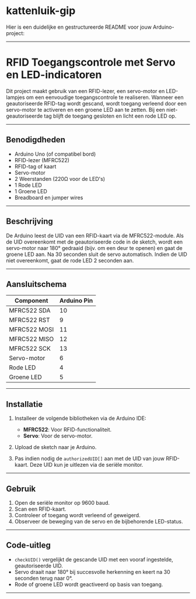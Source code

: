 # kattenluik-gip

Hier is een duidelijke en gestructureerde README voor jouw Arduino-project:

---

# RFID Toegangscontrole met Servo en LED-indicatoren

Dit project maakt gebruik van een RFID-lezer, een servo-motor en LED-lampjes om een eenvoudige toegangscontrole te realiseren. Wanneer een geautoriseerde RFID-tag wordt gescand, wordt toegang verleend door een servo-motor te activeren en een groene LED aan te zetten. Bij een niet-geautoriseerde tag blijft de toegang gesloten en licht een rode LED op.

---

## Benodigdheden

* Arduino Uno (of compatibel bord)
* RFID-lezer (MFRC522)
* RFID-tag of kaart
* Servo-motor
* 2 Weerstanden (220Ω voor de LED's)
* 1 Rode LED
* 1 Groene LED
* Breadboard en jumper wires

---

## Beschrijving

De Arduino leest de UID van een RFID-kaart via de MFRC522-module. Als de UID overeenkomt met de geautoriseerde code in de sketch, wordt een servo-motor naar 180° gedraaid (bijv. om een deur te openen) en gaat de groene LED aan. Na 30 seconden sluit de servo automatisch. Indien de UID niet overeenkomt, gaat de rode LED 2 seconden aan.

---

## Aansluitschema

| Component    | Arduino Pin |
| ------------ | ----------- |
| MFRC522 SDA  | 10          |
| MFRC522 RST  | 9           |
| MFRC522 MOSI | 11          |
| MFRC522 MISO | 12          |
| MFRC522 SCK  | 13          |
| Servo-motor  | 6           |
| Rode LED     | 4           |
| Groene LED   | 5           |

---

## Installatie

1. Installeer de volgende bibliotheken via de Arduino IDE:

   * **MFRC522**: Voor RFID-functionaliteit.
   * **Servo**: Voor de servo-motor.

2. Upload de sketch naar je Arduino.

3. Pas indien nodig de `authorizedUID[]` aan met de UID van jouw RFID-kaart. Deze UID kun je uitlezen via de seriële monitor.

---

## Gebruik

1. Open de seriële monitor op 9600 baud.
2. Scan een RFID-kaart.
3. Controleer of toegang wordt verleend of geweigerd.
4. Observeer de beweging van de servo en de bijbehorende LED-status.

---

## Code-uitleg

* `checkUID()` vergelijkt de gescande UID met een vooraf ingestelde, geautoriseerde UID.
* Servo draait naar 180° bij succesvolle herkenning en keert na 30 seconden terug naar 0°.
* Rode of groene LED wordt geactiveerd op basis van toegang.

---


